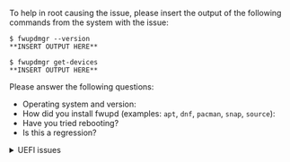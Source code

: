 To help in root causing the issue, please insert the output of the
following commands from the system with the issue:

```shell
$ fwupdmgr --version
**INSERT OUTPUT HERE**
```

```shell
$ fwupdmgr get-devices
**INSERT OUTPUT HERE**
```

Please answer the following questions:

- Operating system and version:
- How did you install fwupd (examples: `apt`, `dnf`, `pacman`, `snap`, `source`):
- Have you tried rebooting?
- Is this a regression?

<details><summary>UEFI issues</summary>
<p>
Please fill theses out only for UEFI specific issues:

```shell
$ efibootmgr -v
**INSERT OUTPUT HERE**
```

```shell
$ efivar -l | grep fw
**INSERT OUTPUT HERE**
```

```shell
$ tree /boot
**INSERT OUTPUT HERE**
```
Additional questions:
- Are you using an NVMe disk?
- Is secure boot enabled (only for the UEFI plugin)?
</p>
</details>
